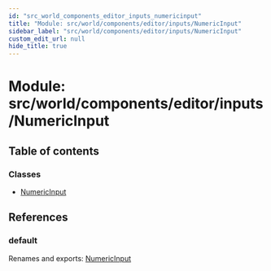 ```yaml
---
id: "src_world_components_editor_inputs_numericinput"
title: "Module: src/world/components/editor/inputs/NumericInput"
sidebar_label: "src/world/components/editor/inputs/NumericInput"
custom_edit_url: null
hide_title: true
---
```


# Module: src/world/components/editor/inputs/NumericInput

## Table of contents

### Classes

- [NumericInput](../classes/src_world_components_editor_inputs_numericinput.numericinput.md)

## References

### default

Renames and exports: [NumericInput](../classes/src_world_components_editor_inputs_numericinput.numericinput.md)
